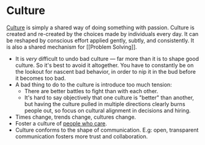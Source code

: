 # Culture

[Culture](https://github.com/bjeanes/culture/blob/master/culture_and_ethos.md) is simply a shared way of doing something with passion. Culture is created and re-created by the choices made by individuals every day. It can be reshaped by conscious effort applied gently, subtly, and consistently. It is also a shared mechanism for [[Problem Solving]].

- It is _very_ difficult to undo bad culture — far more than it is to shape good culture. So it's best to avoid it altogether. You have to constantly be on the lookout for nascent bad behavior, in order to nip it in the bud before it becomes too bad.
- A bad thing to do to the culture is introduce too much tension:
  - There are better battles to fight than with each other.
  - It's hard to say objectively that one culture is "better" than another, but having the culture pulled in multiple directions clearly burns people out, so focus on cultural alignment in decisions and hiring.
- Times change, trends change, cultures change.
- Foster a culture of [people who care](https://grantslatton.com/nobody-cares).
- Culture conforms to the shape of communication. E.g: open, transparent communication fosters more trust and collaboration.
